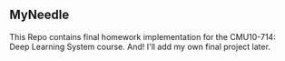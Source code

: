 ## MyNeedle

This Repo contains final homework implementation for the CMU10-714: Deep Learning System course. And!
I'll add my own final project later.